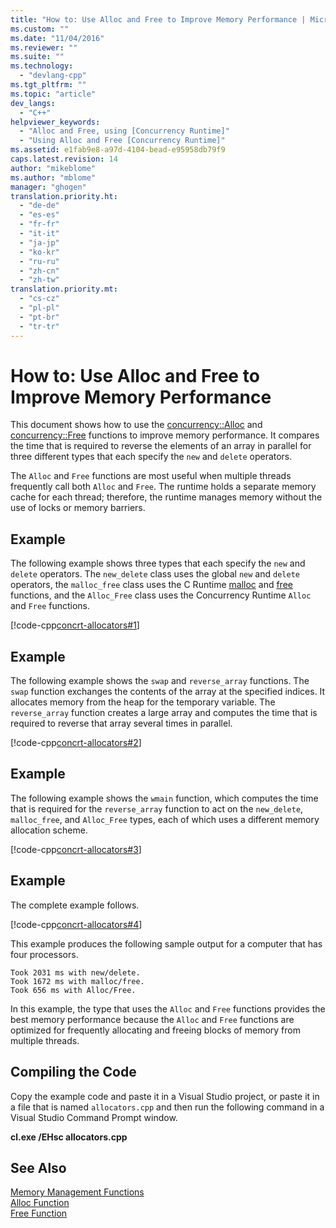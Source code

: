 ```yaml
---
title: "How to: Use Alloc and Free to Improve Memory Performance | Microsoft Docs"
ms.custom: ""
ms.date: "11/04/2016"
ms.reviewer: ""
ms.suite: ""
ms.technology: 
  - "devlang-cpp"
ms.tgt_pltfrm: ""
ms.topic: "article"
dev_langs: 
  - "C++"
helpviewer_keywords: 
  - "Alloc and Free, using [Concurrency Runtime]"
  - "Using Alloc and Free [Concurrency Runtime]"
ms.assetid: e1fab9e8-a97d-4104-bead-e95958db79f9
caps.latest.revision: 14
author: "mikeblome"
ms.author: "mblome"
manager: "ghogen"
translation.priority.ht: 
  - "de-de"
  - "es-es"
  - "fr-fr"
  - "it-it"
  - "ja-jp"
  - "ko-kr"
  - "ru-ru"
  - "zh-cn"
  - "zh-tw"
translation.priority.mt: 
  - "cs-cz"
  - "pl-pl"
  - "pt-br"
  - "tr-tr"
---
```

# How to: Use Alloc and Free to Improve Memory Performance

This document shows how to use the [concurrency::Alloc](reference/concurrency-namespace-functions.md#alloc) and [concurrency::Free](reference/concurrency-namespace-functions.md#free) functions to improve memory performance. It compares the time that is required to reverse the elements of an array in parallel for three different types that each specify the `new` and `delete` operators.  

  
 The `Alloc` and `Free` functions are most useful when multiple threads frequently call both `Alloc` and `Free`. The runtime holds a separate memory cache for each thread; therefore, the runtime manages memory without the use of locks or memory barriers.  
  
## Example  
 The following example shows three types that each specify the `new` and `delete` operators. The `new_delete` class uses the global `new` and `delete` operators, the `malloc_free` class uses the C Runtime [malloc](../../c-runtime-library/reference/malloc.md) and [free](../../c-runtime-library/reference/free.md) functions, and the `Alloc_Free` class uses the Concurrency Runtime `Alloc` and `Free` functions.  
  
 [!code-cpp[concrt-allocators#1](../../parallel/concrt/codesnippet/cpp/how-to-use-alloc-and-free-to-improve-memory-performance_1.cpp)]  
  
## Example  
 The following example shows the `swap` and `reverse_array` functions. The `swap` function exchanges the contents of the array at the specified indices. It allocates memory from the heap for the temporary variable. The `reverse_array` function creates a large array and computes the time that is required to reverse that array several times in parallel.  
  
 [!code-cpp[concrt-allocators#2](../../parallel/concrt/codesnippet/cpp/how-to-use-alloc-and-free-to-improve-memory-performance_2.cpp)]  
  
## Example  
 The following example shows the `wmain` function, which computes the time that is required for the `reverse_array` function to act on the `new_delete`, `malloc_free`, and `Alloc_Free` types, each of which uses a different memory allocation scheme.  
  
 [!code-cpp[concrt-allocators#3](../../parallel/concrt/codesnippet/cpp/how-to-use-alloc-and-free-to-improve-memory-performance_3.cpp)]  
  
## Example  
 The complete example follows.  
  
 [!code-cpp[concrt-allocators#4](../../parallel/concrt/codesnippet/cpp/how-to-use-alloc-and-free-to-improve-memory-performance_4.cpp)]  
  
 This example produces the following sample output for a computer that has four processors.  
  
```Output  
Took 2031 ms with new/delete.  
Took 1672 ms with malloc/free.  
Took 656 ms with Alloc/Free.  
```  
  
 In this example, the type that uses the `Alloc` and `Free` functions provides the best memory performance because the `Alloc` and `Free` functions are optimized for frequently allocating and freeing blocks of memory from multiple threads.  
  
## Compiling the Code  
 Copy the example code and paste it in a Visual Studio project, or paste it in a file that is named `allocators.cpp` and then run the following command in a Visual Studio Command Prompt window.  
  
 **cl.exe /EHsc allocators.cpp**  
  
## See Also  
 [Memory Management Functions](../../parallel/concrt/memory-management-functions.md)   
 [Alloc Function](reference/concurrency-namespace-functions.md#alloc)   
 [Free Function](reference/concurrency-namespace-functions.md#free)

